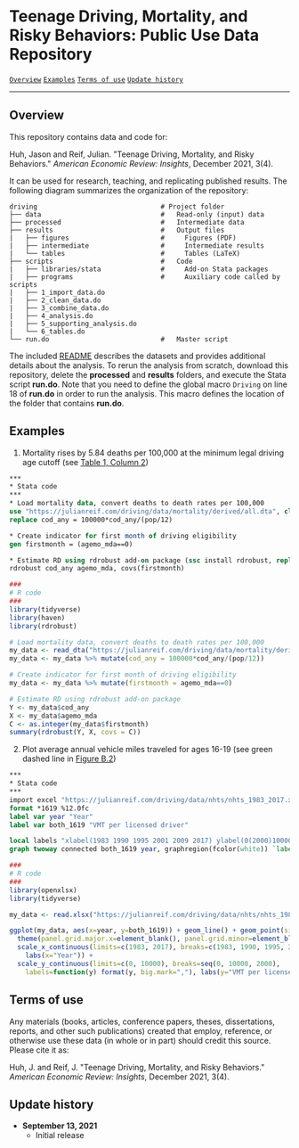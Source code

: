 # Teenage Driving, Mortality, and Risky Behaviors: Public Use Data Repository

[`Overview`](#overview) [`Examples`](#examples) [`Terms of use`](#terms-of-use) [`Update history`](#update-history) 

-----------

## Overview 

This repository contains data and code for:

Huh, Jason and Reif, Julian. "Teenage Driving, Mortality, and Risky Behaviors." *American Economic Review: Insights*, December 2021, 3(4).

It can be used for research, teaching, and replicating published results. The following diagram summarizes the organization of the repository:
```
driving                               # Project folder
├── data                              #   Read-only (input) data
├── processed                         #   Intermediate data
├── results                           #   Output files
|   ├── figures                       #     Figures (PDF)  
|   ├── intermediate                  #     Intermediate results  
|   └── tables                        #     Tables (LaTeX)
├── scripts                           #   Code
|   ├── libraries/stata               #     Add-on Stata packages
|   ├── programs                      #     Auxiliary code called by scripts  
|   ├── 1_import_data.do
|   ├── 2_clean_data.do
|   ├── 3_combine_data.do
|   ├── 4_analysis.do
|   ├── 5_supporting_analysis.do
|   └── 6_tables.do
└── run.do                            #   Master script
```

The included [README](README.pdf) describes the datasets and provides additional details about the analysis. To rerun the analysis from scratch, download this repository, delete the **processed** and **results** folders, and execute the Stata script **run.do**. Note that you need to define the global macro `Driving` on line 18 of **run.do** in order to run the analysis. This macro defines the location of the folder that contains **run.do**.

## Examples

1. Mortality rises by 5.84 deaths per 100,000 at the minimum legal driving age cutoff (see [Table 1, Column 2](https://julianreif.com/research/reif.aeri.2021.driving.pdf))

```stata
***
* Stata code
***
* Load mortality data, convert deaths to death rates per 100,000
use "https://julianreif.com/driving/data/mortality/derived/all.dta", clear
replace cod_any = 100000*cod_any/(pop/12)

* Create indicator for first month of driving eligibility
gen firstmonth = (agemo_mda==0)

* Estimate RD using rdrobust add-on package (ssc install rdrobust, replace)
rdrobust cod_any agemo_mda, covs(firstmonth)
```

```R
###
# R code
###
library(tidyverse)
library(haven)
library(rdrobust)

# Load mortality data, convert deaths to death rates per 100,000
my_data <- read_dta("https://julianreif.com/driving/data/mortality/derived/all.dta")
my_data <- my_data %>% mutate(cod_any = 100000*cod_any/(pop/12))

# Create indicator for first month of driving eligibility
my_data <- my_data %>% mutate(firstmonth = agemo_mda==0)

# Estimate RD using rdrobust add-on package
Y <- my_data$cod_any
X <- my_data$agemo_mda
C <- as.integer(my_data$firstmonth)
summary(rdrobust(Y, X, covs = C))
```

2. Plot average annual vehicle miles traveled for ages 16-19 (see green dashed line in [Figure B.2](https://julianreif.com/research/reif.aeri.2021.driving.pdf))

```stata
***
* Stata code
***
import excel "https://julianreif.com/driving/data/nhts/nhts_1983_2017.xlsx", firstrow clear
format *1619 %12.0fc
label var year "Year"
label var both_1619 "VMT per licensed driver"

local labels "xlabel(1983 1990 1995 2001 2009 2017) ylabel(0(2000)10000, gmax)"
graph twoway connected both_1619 year, graphregion(fcolor(white)) `labels'
```

```R
###
# R code
###
library(openxlsx)
library(tidyverse)

my_data <- read.xlsx("https://julianreif.com/driving/data/nhts/nhts_1983_2017.xlsx")

ggplot(my_data, aes(x=year, y=both_1619)) + geom_line() + geom_point(size=3) + theme_bw() +
  theme(panel.grid.major.x=element_blank(), panel.grid.minor=element_blank()) +
  scale_x_continuous(limits=c(1983, 2017), breaks=c(1983, 1990, 1995, 2001, 2009, 2017), 
    labs(x="Year")) +
  scale_y_continuous(limits=c(0, 10000), breaks=seq(0, 10000, 2000), 
    labels=function(y) format(y, big.mark=","), labs(y="VMT per licensed driver"))

```

## Terms of use

Any materials (books, articles, conference papers, theses, dissertations, reports, and other such publications) created that employ, reference, or otherwise use these data (in whole or in part) should credit this source. Please cite it as:

Huh, J. and Reif, J. "Teenage Driving, Mortality, and Risky Behaviors." *American Economic Review: Insights*, December 2021, 3(4).


## Update history

* **September 13, 2021**
  - Initial release
